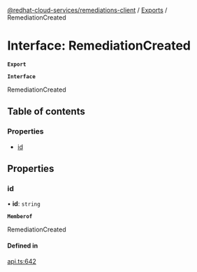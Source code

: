 [@redhat-cloud-services/remediations-client](../README.md) / [Exports](../modules.md) / RemediationCreated

# Interface: RemediationCreated

**`Export`**

**`Interface`**

RemediationCreated

## Table of contents

### Properties

- [id](RemediationCreated.md#id)

## Properties

### id

• **id**: `string`

**`Memberof`**

RemediationCreated

#### Defined in

[api.ts:642](https://github.com/mkholjuraev/javascript-clients/blob/master/packages/remediations/api.ts#L642)
